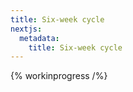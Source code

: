 ```yaml
---
title: Six-week cycle
nextjs:
  metadata:
    title: Six-week cycle
---
```


<!-- https://3.basecamp-help.com/article/35-the-six-week-cycle -->

{% workinprogress /%}
